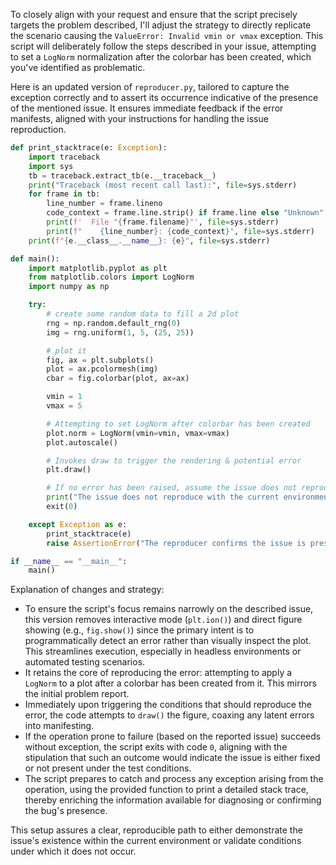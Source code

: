 To closely align with your request and ensure that the script precisely targets the problem described, I'll adjust the strategy to directly replicate the scenario causing the `ValueError: Invalid vmin or vmax` exception. This script will deliberately follow the steps described in your issue, attempting to set a `LogNorm` normalization after the colorbar has been created, which you've identified as problematic.

Here is an updated version of `reproducer.py`, tailored to capture the exception correctly and to assert its occurrence indicative of the presence of the mentioned issue. It ensures immediate feedback if the error manifests, aligned with your instructions for handling the issue reproduction.

```python
def print_stacktrace(e: Exception):
    import traceback
    import sys
    tb = traceback.extract_tb(e.__traceback__)
    print("Traceback (most recent call last):", file=sys.stderr)
    for frame in tb:
        line_number = frame.lineno
        code_context = frame.line.strip() if frame.line else "Unknown"
        print(f'  File "{frame.filename}"', file=sys.stderr)
        print(f"    {line_number}: {code_context}", file=sys.stderr)
    print(f"{e.__class__.__name__}: {e}", file=sys.stderr)

def main():
    import matplotlib.pyplot as plt
    from matplotlib.colors import LogNorm
    import numpy as np

    try:
        # create some random data to fill a 2d plot
        rng = np.random.default_rng(0)
        img = rng.uniform(1, 5, (25, 25))

        # plot it
        fig, ax = plt.subplots()
        plot = ax.pcolormesh(img)
        cbar = fig.colorbar(plot, ax=ax)

        vmin = 1
        vmax = 5

        # Attempting to set LogNorm after colorbar has been created
        plot.norm = LogNorm(vmin=vmin, vmax=vmax)
        plot.autoscale()

        # Invokes draw to trigger the rendering & potential error
        plt.draw()

        # If no error has been raised, assume the issue does not reproduce
        print("The issue does not reproduce with the current environment.")
        exit(0)

    except Exception as e:
        print_stacktrace(e)
        raise AssertionError("The reproducer confirms the issue is present.")

if __name__ == "__main__":
    main()
```

Explanation of changes and strategy:
- To ensure the script's focus remains narrowly on the described issue, this version removes interactive mode (`plt.ion()`) and direct figure showing (e.g., `fig.show()`) since the primary intent is to programmatically detect an error rather than visually inspect the plot. This streamlines execution, especially in headless environments or automated testing scenarios.
- It retains the core of reproducing the error: attempting to apply a `LogNorm` to a plot after a colorbar has been created from it. This mirrors the initial problem report.
- Immediately upon triggering the conditions that should reproduce the error, the code attempts to `draw()` the figure, coaxing any latent errors into manifesting.
- If the operation prone to failure (based on the reported issue) succeeds without exception, the script exits with code `0`, aligning with the stipulation that such an outcome would indicate the issue is either fixed or not present under the test conditions.
- The script prepares to catch and process any exception arising from the operation, using the provided function to print a detailed stack trace, thereby enriching the information available for diagnosing or confirming the bug's presence.

This setup assures a clear, reproducible path to either demonstrate the issue's existence within the current environment or validate conditions under which it does not occur.
